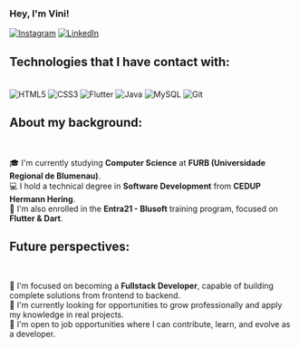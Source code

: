 ### Hey, I'm Vini!

[![Instagram](https://img.shields.io/badge/Instagram-E4405F?style=for-the-badge&logo=instagram&logoColor=white)](https://www.instagram.com/viniiizzz_/)
[![LinkedIn](https://img.shields.io/badge/LinkedIn-0077B5?style=for-the-badge&logo=linkedin&logoColor=white)](https://www.linkedin.com/in/vinícius-bornhofen-896974333)


## Technologies that I have contact with:
<div style="display: inline_block"><br/>
    <img align="center" alt="HTML5" src="https://img.shields.io/badge/HTML-239120?style=for-the-badge&logo=html5&logoColor=white"/>
    <img align="center" alt="CSS3" src="https://img.shields.io/badge/CSS-239120?&style=for-the-badge&logo=css3&logoColor=white"/>
    <img align="center" alt="Flutter" src="https://img.shields.io/badge/Flutter-02569B?&style=for-the-badge&logo=flutter&logoColor=white"/>
   <img align="center" alt="Java" src="https://img.shields.io/badge/Java-ED8B00?style=for-the-badge&logo=openjdk&logoColor=white"/>
   <img align="center" alt="MySQL" src="https://img.shields.io/badge/MySQL-4479A1?style=for-the-badge&logo=mysql&logoColor=white"/>
   <img align="center" alt="Git" src="https://img.shields.io/badge/Git-F05032?style=for-the-badge&logo=git&logoColor=white"/>

</div>

## About my background:
<div style="display: inline_block"><br/>
    <p>
        🎓 I'm currently studying <strong>Computer Science</strong> at <strong>FURB (Universidade Regional de Blumenau)</strong>.<br/>
        💻 I hold a technical degree in <strong>Software Development</strong> from <strong>CEDUP Hermann Hering</strong>.<br/>
        🚀 I'm also enrolled in the <strong>Entra21 - Blusoft</strong> training program, focused on <strong>Flutter & Dart</strong>.
    </p>
</div>

## Future perspectives:
<div style="display: inline_block"><br/>
    <p>
        🚀 I'm focused on becoming a <strong>Fullstack Developer</strong>, capable of building complete solutions from frontend to backend.<br/>
        💼 I'm currently looking for opportunities to grow professionally and apply my knowledge in real projects.<br/>
        🤝 I'm open to job opportunities where I can contribute, learn, and evolve as a developer.
    </p>
</div>



